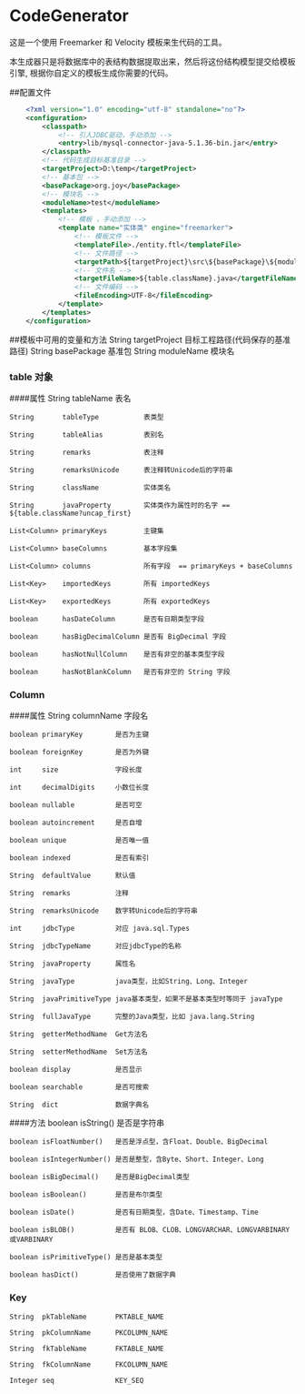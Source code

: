 CodeGenerator
====
这是一个使用 Freemarker 和 Velocity 模板来生代码的工具。

本生成器只是将数据库中的表结构数据提取出来，然后将这份结构模型提交给模板引擎, 根据你自定义的模板生成你需要的代码。

##配置文件
```xml
    <?xml version="1.0" encoding="utf-8" standalone="no"?>
    <configuration>
        <classpath>
            <!-- 引入JDBC驱动，手动添加 -->
            <entry>lib/mysql-connector-java-5.1.36-bin.jar</entry>
        </classpath>
        <!-- 代码生成目标基准目录 -->
        <targetProject>D:\temp</targetProject>
        <!-- 基本包 -->
        <basePackage>org.joy</basePackage>
        <!-- 模块名 -->
        <moduleName>test</moduleName>
        <templates>
            <!-- 模板 ，手动添加 -->
            <template name="实体类" engine="freemarker">
                <!-- 模板文件 -->
                <templateFile>./entity.ftl</templateFile>
                <!-- 文件路径 -->
                <targetPath>${targetProject}\src\${basePackage}\${moduleName}\entity\</targetPath>
                <!-- 文件名 -->
                <targetFileName>${table.className}.java</targetFileName>
                <!-- 文件编码 -->
                <fileEncoding>UTF-8</fileEncoding>
            </template>
        </templates>
    </configuration>
```

##模板中可用的变量和方法
    String       targetProject       目标工程路径(代码保存的基准路径)
    String       basePackage         基准包
    String       moduleName          模块名
### table 对象
####属性
    String       tableName           表名

    String       tableType           表类型

    String       tableAlias          表别名

    String       remarks             表注释

    String       remarksUnicode      表注释转Unicode后的字符串

    String       className           实体类名

    String       javaProperty        实体类作为属性时的名字 == ${table.className?uncap_first}

    List<Column> primaryKeys         主键集

    List<Column> baseColumns         基本字段集

    List<Column> columns             所有字段  == primaryKeys + baseColumns

    List<Key>    importedKeys        所有 importedKeys

    List<Key>    exportedKeys        所有 exportedKeys

    boolean      hasDateColumn       是否有日期类型字段

    boolean      hasBigDecimalColumn 是否有 BigDecimal 字段

    boolean      hasNotNullColumn    是否有非空的基本类型字段

    boolean      hasNotBlankColumn   是否有非空的 String 字段


### Column
####属性
    String  columnName        字段名

    boolean primaryKey        是否为主键

    boolean foreignKey        是否为外键

    int     size              字段长度

    int     decimalDigits     小数位长度

    boolean nullable          是否可空

    boolean autoincrement     是否自增

    boolean unique            是否唯一值

    boolean indexed           是否有索引

    String  defaultValue      默认值

    String  remarks           注释

    String  remarksUnicode    数字转Unicode后的字符串

    int     jdbcType          对应 java.sql.Types

    String  jdbcTypeName      对应jdbcType的名称

    String  javaProperty      属性名

    String  javaType          java类型，比如String、Long、Integer

    String  javaPrimitiveType java基本类型，如果不是基本类型时等同于 javaType

    String  fullJavaType      完整的Java类型，比如 java.lang.String

    String  getterMethodName  Get方法名

    String  setterMethodName  Set方法名

    boolean display           是否显示

    boolean searchable        是否可搜索

    String  dict              数据字典名


####方法
    boolean isString()        是否是字符串

    boolean isFloatNumber()   是否是浮点型，含Float、Double、BigDecimal

    boolean isIntegerNumber() 是否是整型，含Byte、Short、Integer、Long

    boolean isBigDecimal()    是否是BigDecimal类型

    boolean isBoolean()       是否是布尔类型

    boolean isDate()          是否有日期类型，含Date、Timestamp、Time

    boolean isBLOB()          是否有 BLOB、CLOB、LONGVARCHAR、LONGVARBINARY或VARBINARY

    boolean isPrimitiveType() 是否是基本类型

    boolean hasDict()         是否使用了数据字典

### Key
    String  pkTableName       PKTABLE_NAME

    String  pkColumnName      PKCOLUMN_NAME

    String  fkTableName       FKTABLE_NAME

    String  fkColumnName      FKCOLUMN_NAME

    Integer seq               KEY_SEQ


